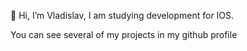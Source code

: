 👋 Hi, I’m Vladislav, I am studying development for IOS.

You can see several of my projects in my github profile
